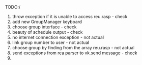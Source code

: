 TODO:/ 

1) throw exception if it is unable to access reu.rasp - check
2) add new GroupManager keyboard
3) choose group interface - check 
4) beauty of schedule output - check 
5) no internet connection exception - not actual  
6) link group number to user - not actual 
7) choose group by finding from the array reu.rasp - not actual 
8) send exceptions from rea parser to vk.send message - check
9) 
